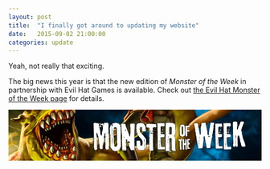 ```yaml
---
layout: post
title:  "I finally got around to updating my website"
date:   2015-09-02 21:00:00
categories: update
---
```

Yeah, not really that exciting.

The big news this year is that the new edition of _Monster of the Week_ in partnership with Evil Hat Games is available. Check out [the Evil Hat Monster of the Week page](http://www.evilhat.com/home/monster-of-the-week/) for details.

![Monster of the Week](/images/MOTW-Page-Header.jpg)
